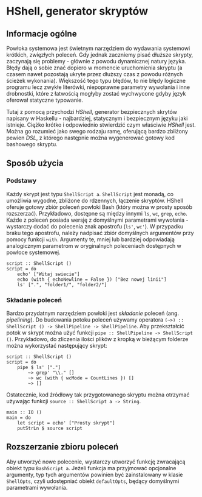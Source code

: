 HShell, generator skryptów
==========================


Informacje ogólne
-----------------

Powłoka systemowa jest świetnym narzędziem do wydawania systemowi krótkich,
zwięzłych poleceń. Gdy jednak zaczniemy pisać dłuższe skrypty, zaczynają się
problemy - głównie z powodu dynamicznej natury języka. Błędy dają o sobie znać
dopiero w momencie uruchomienia skryptu (a czasem nawet pozostają ukryte przez
dłuższy czas z powodu różnych ścieżek wykonania). Większość tego typu błędów,
to nie błędy logiczne programu lecz zwykłe literówki, niepoprawne parametry
wywołania i inne drobnostki, które z łatwością mogłyby zostać wychwycone gdyby
język oferował statyczne typowanie.

Tutaj z pomocą przychodzi *HShell*, generator bezpiecznych skrytów napisany w
Haskellu - najbardziej, statycznym i bezpiecznym języku jaki istnieje.
Ciężko krótko i odpowiednio stwierdzić czym właściwie *HShell* jest. Można go
rozumieć jako swego rodzaju ramę, oferującą bardzo zbliżony pewien *DSL*,
z którego następnie można wygenerować gotowy kod bashowego skryptu.


Sposób użycia
-------------

### Podstawy
Każdy skrypt jest typu `ShellScript a`. `ShellScript` jest monadą, co umożliwia
wygodne, zbliżone do rdzennych, łączenie skryptów. HShell oferuje gotowy zbiór
poleceń powłoki Bash (który można w prosty sposób rozszerzać). Przykładowo,
dostępne są między innymi `ls`, `wc`, `grep`, `echo`. Każde z poleceń posiada
wersję z domyślnymi parametrami wywołania - wystarczy dodać do polecenia znak
apostrofu (`ls'`, `wc'`). W przypadku braku tego apostrofu, należy nadpisać
zbiór domyślnych argumentów przy pomocy funkcji `with`. Argumenty te, mniej
lub bardziej odpowiadają analogicznym parametrom w oryginalnych poleceniach
dostępnych w powłoce systemowej.


    script :: ShellScript ()
    script = do
        echo' ["Witaj swiecie"]
        echo (with { echoNewline = False }) ["Bez nowej linii"]
        ls' [".", "folder1/", "folder2/"]


### Składanie poleceń
Bardzo przydatnym narzędziem powłoki jest *składanie* poleceń (ang.
*pipelining*). Do budowania potoku poleceń używamy operatora
`(~>) :: ShellScript () -> ShellPipeline -> ShellPipeline`. Aby przekształcić
potok w skrypt można użyć funkcji `pipe :: ShellPipeline -> ShellScript ()`.
Przykładowo, do zliczenia ilości plików z kropką w bieżącym folderze można
wykorzystać następujący skrypt:


    script :: ShellScript ()
    script = do
        pipe $ ls' ["."]
            ~> grep' "\\." []
            ~> wc (with { wcMode = CountLines }) []
            ~> []


Ostatecznie, kod źródłowy tak przygotowanego skryptu można otrzymać używając
funkcji `source :: ShellScript a -> String`.


    main :: IO ()
    main = do
        let script = echo' ["Prosty skrypt"]
        putStrLn $ source script


Rozszerzanie zbioru poleceń
---------------------------

Aby utworzyć nowe polecenie, wystarczy utworzyć funkcję zwracającą obiekt typu
`BashScript a`. Jeżeli funkcja ma przyjmować opcjonalne argumenty, typ tych
argumentów powinien być zainstalowany w klasie `ShellOpts`, czyli udostępniać
obiekt `defaultOpts`, będący domyślnymi parametrami wywołania.
